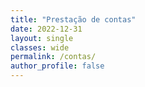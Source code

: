 ```yaml
---
title: "Prestação de contas"
date: 2022-12-31
layout: single
classes: wide
permalink: /contas/
author_profile: false
---
```

